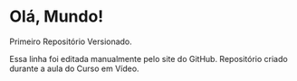 # Olá, Mundo!
 Primeiro Repositório Versionado.
 
Essa linha foi editada  manualmente pelo site do GitHub.
 Repositório criado durante a aula do Curso em Vídeo.
